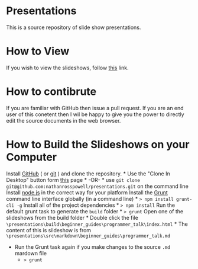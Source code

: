Presentations
=============

This is a source repository of slide show presentations.


How to View
===========

If you wish to view the slideshows, follow [this](http://nathanrosspowell.github.io/presentations) link.
 

How to contibrute
=================

If you are familiar with GitHub then issue a pull request.
If you are an end user of this conetent then I wil be happy to give you the power to directly edit the source documents in the web browser. 

How to Build the Slideshows on your Computer
============================================

Install [GitHub](https://help.github.com/articles/set-up-git/) ( or [git](http://git-scm.com/book/en/v2/Getting-Started-Installing-Git) ) and clone the repository.
    * Use the "Clone In Desktop" button form [this](https://github.com/nathanrosspowell/presentations) page
    * -OR-
    * use `git clone git@github.com:nathanrosspowell/presentations.git` on the command line
Install [node.js](http://nodejs.org/download/) in the correct way for your platform
Install the [Grunt](http://gruntjs.com) command line interface globally (in a command line)
    * `> npm install grunt-cli -g`
Install all of the project dependencies 
    * `> npm install`
Run the default grunt task to generate the `build` folder
    * `> grunt`
Open one of the slideshows from the build folder
    * Double click the file `\presentations\build\beginner_guides\programmer_talk\index.html`
    * The content of this is sildeshow is from `\presentations\src\markdown\beginner_guides\programmer_talk.md`
* Run the Grunt task again if you make changes to the source `.md` mardown file
    * `> grunt`


